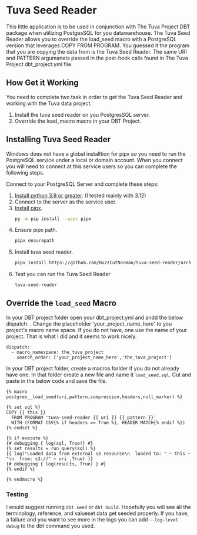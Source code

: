 # Tuva Seed Reader #
This little application is to be used in conjunction with The Tuva Project DBT package when utilizing PostgesSQL for you datawarehouse.  The Tuva Seed Reader allows you to override the load_seed macro with a PostgreSQL version that leverages COPY FROM PROGRAM.  You guessed it the program that you are copying the data from is the Tuva Seed Reader.  The same URI and PATTERN argumanets passed in the post-hook calls found in The Tuva Project dbt_project.yml file.

## How Get it Working ##
You need to complete two task in order to get the Tuva Seed Reader and working with the Tuva data project.

1) Install the tuva seed reader on you PostgresSQL server.
2) Override the load_macro macro in your DBT Project.

## Installing Tuva Seed Reader ##
Windows does not have a global installtion for pipx so you need to run the PostgreSQL service under a local or domain account.  When you connect you will need to connect at this service users so you can complete the following steps.

Connect to your PostgreSQL Server and complete these steps:

1. [Install python 3.9 or greater](https://www.python.org/downloads/). (I tested mainly with 3.12)
2. Connect to the server as the service user.
3. [Install pipx](https://pipx.pypa.io/latest/installation/).
    ```bash
    py -m pip install --user pipx
    ```
4. Ensure pipx path.
    ```bash
    pipx ensurepath
    ```
5. Install tuva seed reader.
    ```bash
    pipx install https://github.com/BuzzCutNorman/tuva-seed-reader/archive/refs/heads/main.zip
    ```
6. Test you can run the Tuva Seed Reader
    ```bash
    tuva-seed-reader
    ```

## Override the `load_seed` Macro ##
In your DBT project folder open your dbt_project.yml and andd the below dispatch: .  Change the placeholder 'your_project_name_here' to you project's macro name space.  If you do not have, one use the name of your project.  That is what I did and it seems to work nicely.

```
dispatch:
  - macro_namespace: the_tuva_project
    search_order: ['your_project_name_here','the_tuva_project']
```

In your DBT project folder, create a macros forlder if you do not already have one.  In that folder create a new file and name it `load_seed.sql`.  Cut and paste in the below code and save the file.

```
{% macro postgres__load_seed(uri,pattern,compression,headers,null_marker) %}

{% set sql %}
COPY {{ this }}
  FROM PROGRAM 'tuva-seed-reader {{ uri }} {{ pattern }}'
  WITH (FORMAT CSV{% if headers == True %}, HEADER MATCH{% endif %})
{% endset %}

{% if execute %}
{# debugging { log(sql, True)} #}
{% set results = run_query(sql) %}
{{ log("Loaded data from external s3 resource\n  loaded to: " ~ this ~ "\n  from: s3://" ~ uri ,True) }}
{# debugging { log(results, True) } #}
{% endif %}

{% endmacro %}
```

### Testing ###
I would suggest running `dbt seed` or `dbt build`.  Hopefully you will see all the terminology, reference, and valueset data get seeded properly.  If you have, a failure and you want to see more in the logs you can add `--log-level debug` to the dbt command you used.
